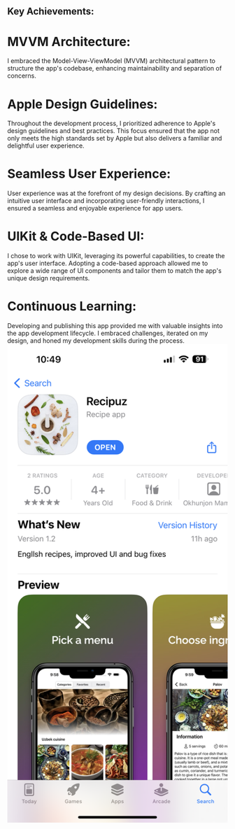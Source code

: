 
## Key Achievements:

# MVVM Architecture: 
  I embraced the Model-View-ViewModel (MVVM) architectural pattern to structure the app's codebase, enhancing maintainability and separation of concerns.

# Apple Design Guidelines: 
  Throughout the development process, I prioritized adherence to Apple's design guidelines and best practices. This focus ensured that the app not only meets the high standards set by 
  Apple but also delivers a familiar and delightful user experience.

# Seamless User Experience: 
  User experience was at the forefront of my design decisions. By crafting an intuitive user interface and incorporating user-friendly interactions, I ensured a seamless and enjoyable 
  experience for app users.

# UIKit & Code-Based UI: 
  I chose to work with UIKit, leveraging its powerful capabilities, to create the app's user interface. Adopting a code-based approach allowed me to explore a wide range of UI 
  components and tailor them to match the app's unique design requirements.
 # Continuous Learning: 
  Developing and publishing this app provided me with valuable insights into the app development lifecycle. I embraced challenges, iterated on my design, and honed my development 
  skills during the process. 
<img width="846" alt="Screenshot 2023-01-27 at 6 35 25 PM copy" src="https://github.com/ohunmamajon/Recipuz/blob/7362d0fa9a91a53526c5b092314faa5a53ba0ded/IMG_0112.png?raw=true">
